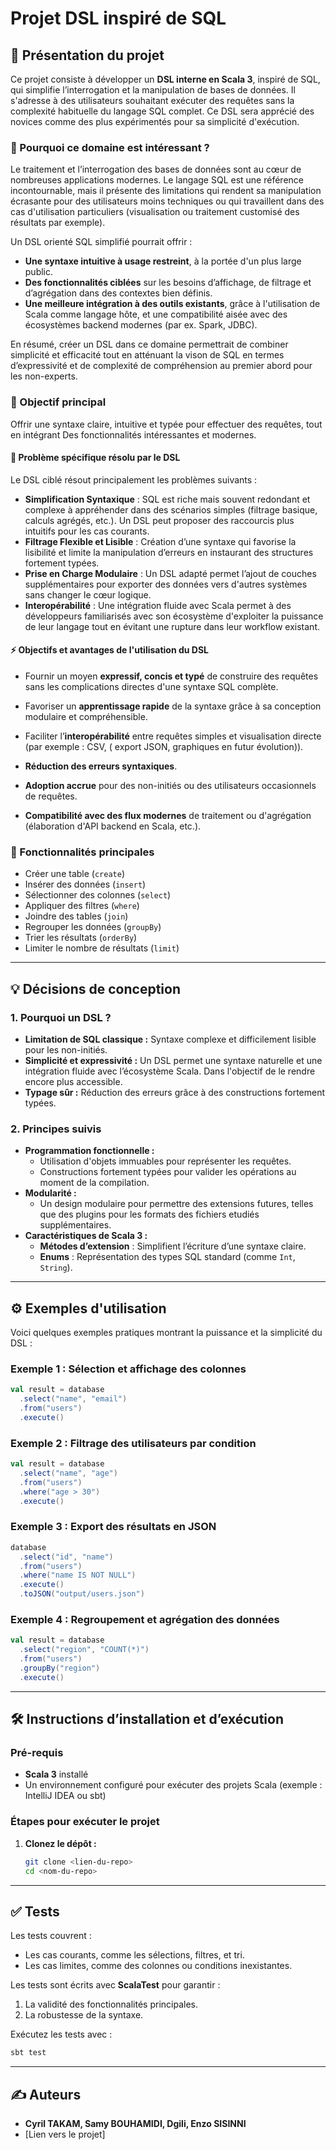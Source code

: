 # Projet DSL inspiré de SQL

## 📖 Présentation du projet

Ce projet consiste à développer un **DSL interne en Scala 3**, inspiré de SQL, qui simplifie l’interrogation et la manipulation de bases de données. Il s'adresse à des utilisateurs souhaitant exécuter des requêtes sans la complexité habituelle du langage SQL complet.  Ce DSL sera apprécié des novices comme des plus expérimentés pour sa simplicité d'exécution.

### 🤔 Pourquoi ce domaine est intéressant ?

Le traitement et l’interrogation des bases de données sont au cœur de nombreuses applications modernes. Le langage SQL est une référence incontournable, mais il présente des limitations qui rendent sa manipulation écrasante pour des utilisateurs moins techniques ou qui travaillent dans des cas d'utilisation particuliers (visualisation ou traitement customisé des résultats par exemple).

Un DSL orienté SQL simplifié pourrait offrir :

- **Une syntaxe intuitive à usage restreint**, à la portée d'un plus large public.
- **Des fonctionnalités ciblées** sur les besoins d’affichage, de filtrage et d’agrégation dans des contextes bien définis.
- **Une meilleure intégration à des outils existants**, grâce à l'utilisation de Scala comme langage hôte, et une compatibilité aisée avec des écosystèmes backend modernes (par ex. Spark, JDBC).

En résumé, créer un DSL dans ce domaine permettrait de combiner simplicité et efficacité tout en atténuant la vison de SQL  en termes d’expressivité et de complexité de compréhension au premier abord pour les non-experts.


### 🎯 Objectif principal

Offrir une syntaxe claire, intuitive et typée pour effectuer des requêtes, tout en intégrant Des fonctionnalités intéressantes et modernes.


#### 🔬 Problème spécifique résolu par le DSL

Le DSL ciblé résout principalement les problèmes suivants :

- **Simplification Syntaxique** : SQL est riche mais souvent redondant et complexe à appréhender dans des scénarios simples (filtrage basique, calculs agrégés, etc.). Un DSL peut proposer des raccourcis plus intuitifs pour les cas courants.
- **Filtrage Flexible et Lisible** : Création d’une syntaxe qui favorise la lisibilité et limite la manipulation d’erreurs en instaurant des structures fortement typées.
- **Prise en Charge Modulaire** : Un DSL adapté permet l’ajout de couches supplémentaires pour exporter des données vers d'autres systèmes sans changer le cœur logique.
- **Interopérabilité** : Une intégration fluide avec Scala permet à des développeurs familiarisés avec son écosystème d'exploiter la puissance de leur langage tout en évitant une rupture dans leur workflow existant.

#### ⚡ Objectifs et avantages de l'utilisation du DSL

- Fournir un moyen **expressif, concis et typé** de construire des requêtes sans les complications directes d'une syntaxe SQL complète.
- Favoriser un **apprentissage rapide** de la syntaxe grâce à sa conception modulaire et compréhensible.
- Faciliter l’**interopérabilité** entre requêtes simples et visualisation directe (par exemple : CSV, ( export JSON, graphiques en futur évolution)).


- **Réduction des erreurs syntaxiques**.
- **Adoption accrue** pour des non-initiés ou des utilisateurs occasionnels de requêtes.
- **Compatibilité avec des flux modernes** de traitement ou d'agrégation (élaboration d'API backend en Scala, etc.).


### 🚀 Fonctionnalités principales

- Créer une table (`create`)  
- Insérer des données (`insert`)  
- Sélectionner des colonnes (`select`)  
- Appliquer des filtres (`where`)
- Joindre des tables (`join`)
- Regrouper les données (`groupBy`)
- Trier les résultats (`orderBy`)
- Limiter le nombre de résultats (`limit`) 

---

## 💡 Décisions de conception

### 1. Pourquoi un DSL ?
- **Limitation de SQL classique :** Syntaxe complexe et difficilement lisible pour les non-initiés.  
- **Simplicité et expressivité :** Un DSL permet une syntaxe naturelle et une intégration fluide avec l’écosystème Scala. Dans l'objectif de le rendre encore plus accessible. 
- **Typage sûr :** Réduction des erreurs grâce à des constructions fortement typées.

### 2. Principes suivis
- **Programmation fonctionnelle :**
  - Utilisation d'objets immuables pour représenter les requêtes.
  - Constructions fortement typées pour valider les opérations au moment de la compilation.  
- **Modularité :**
  - Un design modulaire pour permettre des extensions futures, telles que des plugins pour les formats des fichiers etudiés supplémentaires.  
- **Caractéristiques de Scala 3 :**
  - **Métodes d’extension** : Simplifient l’écriture d’une syntaxe claire.
  - **Enums** : Représentation des types SQL standard (comme `Int`, `String`).

---

## ⚙️ Exemples d'utilisation

Voici quelques exemples pratiques montrant la puissance et la simplicité du DSL :  

### Exemple 1 : Sélection et affichage des colonnes
```scala
val result = database
  .select("name", "email")
  .from("users")
  .execute()
```

### Exemple 2 : Filtrage des utilisateurs par condition
```scala
val result = database
  .select("name", "age")
  .from("users")
  .where("age > 30")
  .execute()
```

### Exemple 3 : Export des résultats en JSON
```scala
database
  .select("id", "name")
  .from("users")
  .where("name IS NOT NULL")
  .execute()
  .toJSON("output/users.json")
```

### Exemple 4 : Regroupement et agrégation des données
```scala
val result = database
  .select("region", "COUNT(*)")
  .from("users")
  .groupBy("region")
  .execute()
```

---

## 🛠️ Instructions d’installation et d’exécution

### Pré-requis
- **Scala 3** installé  
- Un environnement configuré pour exécuter des projets Scala (exemple : IntelliJ IDEA ou sbt)

### Étapes pour exécuter le projet
1. **Clonez le dépôt :**
   ```bash
   git clone <lien-du-repo>
   cd <nom-du-repo>
   ```

---

## ✅ Tests

Les tests couvrent :  
- Les cas courants, comme les sélections, filtres, et tri.  
- Les cas limites, comme des colonnes ou conditions inexistantes.  

Les tests sont écrits avec **ScalaTest** pour garantir :  
1. La validité des fonctionnalités principales.  
2. La robustesse de la syntaxe.

Exécutez les tests avec :
```bash
sbt test
```

---

## ✍️ Auteurs

- **Cyril TAKAM, Samy BOUHAMIDI, Dgili, Enzo SISINNI**   
- [Lien vers le projet]  
